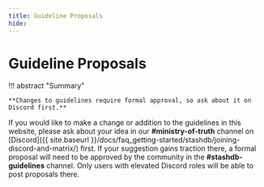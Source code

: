 ```yaml
---
title: Guideline Proposals
hide:
---
```


# Guideline Proposals

!!! abstract "Summary"

    **Changes to guidelines require formal approval, so ask about it on Discord first.**

If you would like to make a change or addition to the guidelines in this website, please ask about your idea in our **#ministry-of-truth** channel on [Discord]({{ site.baseurl }}/docs/faq_getting-started/stashdb/joining-discord-and-matrix/) first. If your suggestion gains traction there, a formal proposal will need to be approved by the community in the **#stashdb-guidelines** channel. Only users with elevated Discord roles will be able to post proposals there.
